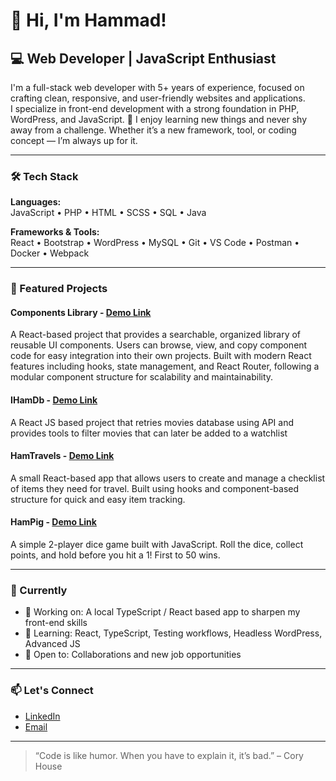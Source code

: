 # 👋 Hi, I'm Hammad!

## 💻 Web Developer | JavaScript Enthusiast 

I'm a full-stack web developer with 5+ years of experience, focused on crafting clean, responsive, and user-friendly websites and applications.  
I specialize in front-end development with a strong foundation in PHP, WordPress, and JavaScript.
🧠 I enjoy learning new things and never shy away from a challenge. Whether it’s a new framework, tool, or coding concept — I’m always up for it.

---

### 🛠️ Tech Stack

**Languages:**  
JavaScript • PHP • HTML • SCSS • SQL • Java 

**Frameworks & Tools:**  
React • Bootstrap • WordPress • MySQL • Git • VS Code • Postman • Docker • Webpack

---

### 🚀 Featured Projects

#### Components Library - [Demo Link](https://hamponents.netlify.app/)
A React-based project that provides a searchable, organized library of reusable UI components. Users can browse, view, and copy component code for easy integration into their own projects. Built with modern React features including hooks, state management, and React Router, following a modular component structure for scalability and maintainability.

#### IHamDb - [Demo Link](https://ihamdb.netlify.app/)  

A React JS based project that retries movies database using API and provides tools to filter movies that can later be added to a watchlist

#### HamTravels - [Demo Link](https://hamtravels.netlify.app/)  
A small React-based app that allows users to create and manage a checklist of items they
need for travel. Built using hooks and component-based structure for quick and easy item tracking.

#### HamPig - [Demo Link](https://app.netlify.com/projects/hampig/)  
A simple 2-player dice game built with JavaScript. Roll the dice, collect points, and hold before you hit a 1! First to 50 wins.

---

### 🎯 Currently

- 🔭 Working on: A local TypeScript / React based app to sharpen my front-end skills  
- 🌱 Learning: React, TypeScript, Testing workflows, Headless WordPress, Advanced JS  
- 🤝 Open to: Collaborations and new job opportunities  

---

### 📫 Let's Connect

- [LinkedIn](https://www.linkedin.com/in/hammad-saleem07/)  
- [Email](hammad_saleem@live.com)  

---

> “Code is like humor. When you have to explain it, it’s bad.” – Cory House
